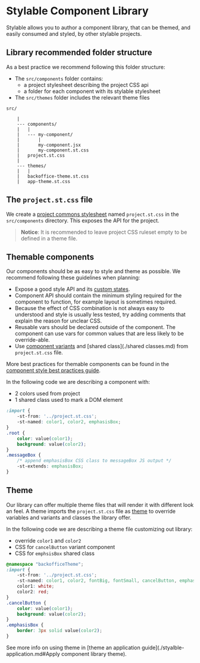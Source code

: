 # Stylable Component Library

Stylable allows you to author a component library, that can be themed, and easily consumed and styled, by other stylable projects.  

## Library recommended folder structure

As a best practice we recommend following this folder structure:

* The `src/components` folder contains:
    * a project stylesheet describing the project CSS api
    * a folder for each component with its stylable stylesheet
* The `src/themes` folder includes the relevant theme files

```
src/
    
    |
    --- components/
    |   |
    |   --- my-component/
    |       |
    |       my-component.jsx
    |       my-component.st.css
    |   project.st.css
    |
    --- themes/
    |   |
    |   backoffice-theme.st.css
    |   app-theme.st.css
```

## The `project.st.css` file

We create a [project commons stylesheet](./project-commons.md) named `project.st.css` in the `src/components` directory. This exposes the API for the project. 

> **Notice**:
> It is recommended to leave project CSS ruleset empty to be defined in a theme file. 

## Themable components

Our components should be as easy to style and theme as possible. We recommend following these guidelines when planning: 

* Expose a good style API and its [custom states](../references/pseudo-classes.md). 
* Component API should contain the minimum styling required for the component to function, for example layout is sometimes required. 
* Because the effect of CSS combination is not always easy to understood and style is usually less tested, try adding comments that explain the reason for unclear CSS.
* Reusable vars should be declared outside of the component. The component can use vars for common values that are less likely to be override-able.
* Use [component variants](./component-variants.md) and [shared class](./shared classes.md) from `project.st.css` file.

More best practices for themable components can be found in the [component style best practices guide](./component-style-best-practices.md).

In the following code we are describing a component with:
* 2 colors used from project
* 1 shared class used to mark a DOM element

```css
:import {
    -st-from: '../project.st.css';
    -st-named: color1, color2, emphasisBox;
}
.root {
    color: value(color1);
    background: value(color2);
}
.messageBox {
    /* append emphasisBox CSS class to messageBox JS output */
    -st-extends: emphasisBox;
}
```

## Theme

Our library can offer multiple theme files that will render it with different look an feel. A theme imports the `project.st.css` file as [theme](../references/theme.md) to override variables and variants and classes the library offer.

In the following code we are describing a theme file customizing out library:
* override `color1` and `color2`
* CSS for `cancelButton` variant component
* CSS for `emphsisBox` shared class

```css
@namespace "backofficeTheme";
:import {
    -st-from: '../project.st.css';
    -st-named: color1, color2, fontBig, fontSmall, cancelButton, emphasisBox;
    color1: white;
    color2: red;
}
.cancelButton {
    color: value(color1);
    background: value(color2);
}
.emphasisBox {
    border: 3px solid value(color2);
}
```

See more info on using theme in [theme an application guide](./styalble-application.md#Apply component library theme).